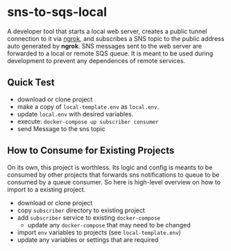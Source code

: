 # sns-to-sqs-local

A developer tool that starts a local web server, creates a public tunnel
connection to it via [ngrok](https://ngrok.com/), and subscribes a SNS topic to
the public address auto generated by **ngrok**. SNS messages sent to the web
server are forwarded to a local or remote SQS queue. It is meant to be used
during development to prevent any dependences of remote services.

## Quick Test

- download or clone project
- make a copy of `local-template.env` as `local.env`.
- update `local.env` with desired variables.
- execute: `docker-compose up subscriber consumer`
- send Message to the sns topic

## How to Consume for Existing Projects

On its own, this project is worthless. Its logic and config is meants to be
consumed by other projects that forwards sns notifications to queue to be
consumed by a queue consumer. So here is high-level overview on how to import
to a existing project.

- download or clone project
- copy `subscriber` directory to existing project
- add `subscriber` service to existing `docker-compose`
  - update any `docker-compose` that may need to be changed
- import `env` variables to projects (see `local-template.env`)
- update any variables or settings that are required
